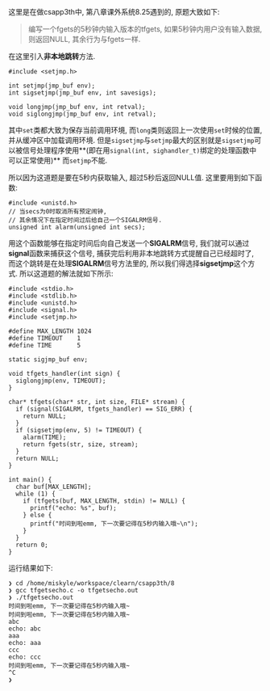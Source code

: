 这里是在做csapp3th中, 第八章课外系统8.25遇到的, 原题大致如下:  
> 编写一个fgets的5秒钟内输入版本的tfgets, 如果5秒钟内用户没有输入数据, 则返回NULL, 其余行为与fgets一样.

在这里引入**非本地跳转**方法.
```
#include <setjmp.h>

int setjmp(jmp_buf env);
int sigsetjmp(jmp_buf env, int savesigs);

void longjmp(jmp_buf env, int retval);
void siglongjmp(jmp_buf env, int retval);
```

其中`set`类都大致为保存当前调用环境, 而`long`类则返回上一次使用`set`时候的位置, 并从缓冲区中加载调用环境. 但是`sigsetjmp`与`setjmp`最大的区别就是`sigsetjmp`可以被信号处理程序使用**(即在用`signal(int, sighandler_t)`绑定的处理函数中可以正常使用)** 而`setjmp`不能.

所以因为这道题是要在5秒内获取输入, 超过5秒后返回NULL值. 这里要用到如下函数:  
```
#include <unistd.h>
// 当secs为0时取消所有预定闹钟,
// 其余情况下在指定时间过后给自己一个SIGALRM信号.
unsigned int alarm(unsigned int secs);
```

用这个函数能够在指定时间后向自己发送一个**SIGALRM**信号, 我们就可以通过**signal**函数来捕获这个信号, 捕获完后利用非本地跳转方式提醒自己已经超时了, 而这个跳转是在处理**SIGALRM**信号方法里的, 所以我们得选择**sigsetjmp**这个方式. 所以这道题的解法就如下所示:  
```
#include <stdio.h>
#include <stdlib.h>
#include <unistd.h>
#include <signal.h>
#include <setjmp.h>

#define MAX_LENGTH 1024
#define TIMEOUT    1
#define TIME       5

static sigjmp_buf env;

void tfgets_handler(int sign) {
  siglongjmp(env, TIMEOUT);
}

char* tfgets(char* str, int size, FILE* stream) {
  if (signal(SIGALRM, tfgets_handler) == SIG_ERR) {
    return NULL;
  }
  if (sigsetjmp(env, 5) != TIMEOUT) {
    alarm(TIME);
    return fgets(str, size, stream);
  }
  return NULL;
}

int main() {
  char buf[MAX_LENGTH];
  while (1) {
    if (tfgets(buf, MAX_LENGTH, stdin) != NULL) {
      printf("echo: %s", buf);
    } else {
      printf("时间到啦emm, 下一次要记得在5秒内输入哦~\n");
    }
  }
  return 0;
}
```

运行结果如下:   
```
❯ cd /home/miskyle/workspace/clearn/csapp3th/8
❯ gcc tfgetsecho.c -o tfgetsecho.out
❯ ./tfgetsecho.out
时间到啦emm, 下一次要记得在5秒内输入哦~
时间到啦emm, 下一次要记得在5秒内输入哦~
abc
echo: abc
aaa
echo: aaa
ccc
echo: ccc
时间到啦emm, 下一次要记得在5秒内输入哦~
^C
❯
```
